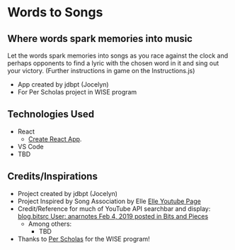 # Words to Songs
## Where words spark memories into music

Let the words spark memories into songs as you race against the clock and perhaps opponents to find a lyric with the chosen word in it and sing out your victory.
(Further instructions in game on the Instructions.js)

- App created by jdbpt (Jocelyn)
- For Per Scholas  project in WISE program

## Technologies Used

- React
    -  [Create React App](https://github.com/facebook/create-react-app).
- VS Code
- TBD


## Credits/Inspirations

- Project created by jdbpt (Jocelyn)
- Project Inspired by Song Association by Elle [Elle Youtube Page](https://www.youtube.com/@ELLE)
- Credit/Reference for much of YouTube API searchbar and display: [blog.bitsrc User: anarnotes Feb 4, 2019 posted in Bits and Pieces](https://blog.bitsrc.io/make-a-simple-react-app-with-using-youtube-api-68fa016e5a03)
    - Among others: 
        - TBD
- Thanks to [Per Scholas](https://perscholas.org/) for the WISE program!




